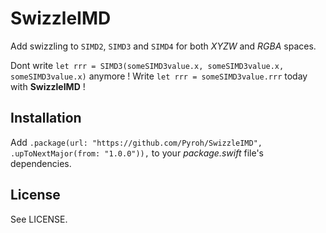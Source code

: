 # SwizzleIMD

Add swizzling to `SIMD2`, `SIMD3` and `SIMD4` for both *XYZW* and *RGBA* spaces.

Dont write `let rrr = SIMD3(someSIMD3value.x, someSIMD3value.x, someSIMD3value.x)` anymore ! Write `let rrr = someSIMD3value.rrr` today with **SwizzleIMD** !  

## Installation

Add `.package(url: "https://github.com/Pyroh/SwizzleIMD", .upToNextMajor(from: "1.0.0")),` to your *package.swift* file's dependencies.

## License

See LICENSE.
